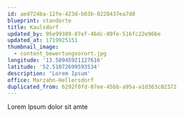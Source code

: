 ```yaml
---
id: aed724ba-12fe-423d-b03b-0228437ea7d8
blueprint: standorte
title: Kaulsdorf
updated_by: 95e99389-87ef-46dc-89fe-516fc22e966e
updated_at: 1719925151
thumbnail_image:
  - content_bewertungvorort.jpg
longitude: '13.58945921127616'
latitude: '52.51072699593534'
description: 'Lorem Ipsum'
office: Marzahn-Hellersdorf
duplicated_from: 6292f0fd-87ee-45bb-a95a-a1d363c02372
---
```

Lorem Ipsum dolor sit amte